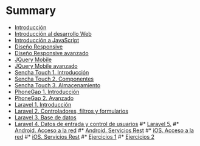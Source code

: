 # Summary
* [Introducción](README.md)
* [Introducción al desarrollo Web](capitulo_introduccion_web.md)
* [Introducción a JavaScript](capitulo_introduccion_javascript.md)
* [Diseño Responsive](capitulo_diseno_responsive.md)
* [Diseño Responsive avanzado](capitulo_diseno_responsive_avanzado.md)
* [JQuery Mobile](capitulo_jquery_mobile.md)
* [JQuery Mobile avanzado](capitulo_jquery_mobile_avanzado.md)
* [Sencha Touch 1. Introducción](capitulo_sencha_touch_1.md)
* [Sencha Touch 2. Componentes](capitulo_sencha_touch_2.md)
* [Sencha Touch 3. Almacenamiento](capitulo_sencha_touch_3.md)
* [PhoneGap 1. Introducción](capitulo_phonegap.md)
* [PhoneGap 2. Avanzado](capitulo_phonegap_avanzado.md)
* [Laravel 1. Introducción](capitulo_laravel_1.md)
* [Laravel 2. Controladores, filtros y formularios](capitulo_laravel_2.md)
* [Laravel 3. Base de datos](capitulo_laravel_3.md)
* [Laravel 4. Datos de entrada y control de usuarios](capitulo_laravel_4.md)
#* [Laravel 5.](capitulo_laravel_5.md)
#* [Android. Acceso a la red](capitulo_android_red.md)
#* [Android. Servicios Rest](capitulo_android_rest.md)
#* [iOS. Acceso a la red](capitulo_ios_red.md)
#* [iOS. Servicios Rest](capitulo_ios_rest.md)
#* [Ejercicios 1](capitulo_android-ios_red_ejercicios.md)
#* [Ejercicios 2](capitulo_android-ios_rest_ejercicios.md)